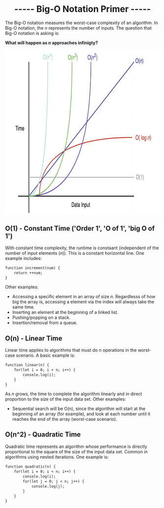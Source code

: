 <h1 align=center>----- Big-O Notation Primer -----</h1>

The Big-O notation measures the worst-case complexity of an algorithm. In Big-O notation, the _n_ represents the number of inputs. The question that Big-O notation is asking is:

**What will happen as _n_ approaches infinigty?**

<p align=center><img src="https://github.com/mhjarvis/web-dev-notes/blob/main/images/big-o.png" width="800"></p>

## O(1) - Constant Time ('Order 1', 'O of 1', 'big O of 1')
With constant time complexity, the runtime is constaant (independent of the number of input elements (_n_)). This is a constant horizontal line. One example includes:

    function increment(num) {
        return ++num;
    }

Other examples:
* Accessing a specific element in an array of size _n_. Regardlesss of how big the array is, accessing a element via the index will always take the same time.
* Inserting an element at the beginning of a linked list. 
* Pushing/popping on a stack.
* Insertion/removal from a queue.

## O(n) - Linear Time 
Linear time applies to algorithms that must do _n_ operations in the worst-case scenario. A basic example is:

    function linear(n) {
        for(let i = 0; i < n; i++) {
            console.log(i);
        }
    }

As _n_ grows, the time to complete the algorithm linearly and in direct proportion to the size of the input data set. Other examples:
* Sequential search will be O(n), since the algorithm will start at the beginning of an array (for example), and look at each number until it reaches the end of the array (worst-case scenario). 

## O(n^2) - Quadratic Time
Quadratic time represents an algorithm whose performance is directly proportional to the square of the size of the input data set. Common in algorithms using nested iterations. One example is:

    function quadratic(n) {
        for(let i = 0; i < n; i++) {
            console.log(i);
            for(let j = 0; j < n; j++) {
                console.log(j);
            }
        }
    }













